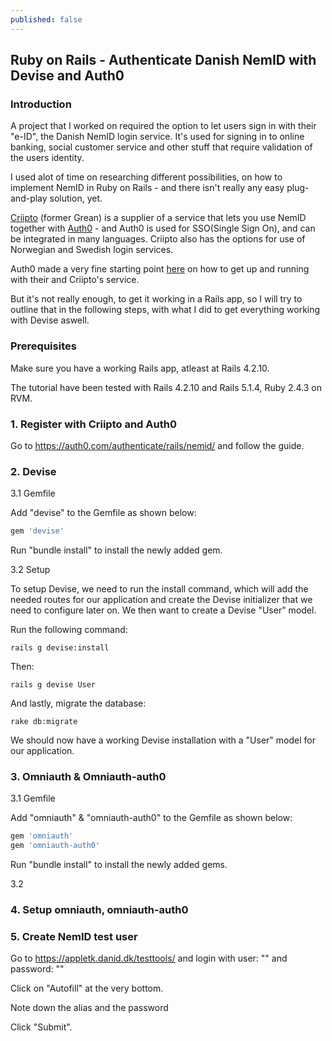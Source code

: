 ```yaml
---
published: false
---
```

## Ruby on Rails - Authenticate Danish NemID with Devise and Auth0

### Introduction

A project that I worked on required the option to let users sign in with their "e-ID", the Danish NemID login service.
It's used for signing in to online banking, social customer service and other stuff that require validation of the users identity.

I used alot of time on researching different possibilities, on how to implement NemID in Ruby on Rails - and there isn't really any easy plug-and-play solution, yet.

[Criipto](https://criipto.com/) (former Grean) is a supplier of a service that lets you use NemID together with [Auth0](https://auth0.com/) - and Auth0 is used for SSO(Single Sign On), and can be integrated in many languages. Criipto also has the options for use of Norwegian and Swedish login services.

Auth0 made a very fine starting point [here](https://auth0.com/authenticate/rails/nemid/) on how to get up and running with their and Criipto's service.

But it's not really enough, to get it working in a Rails app, so I will try to outline that in the following steps, with what I did to get everything working with Devise aswell.

### Prerequisites

Make sure you have a working Rails app, atleast at Rails 4.2.10.

The tutorial have been tested with Rails 4.2.10 and Rails 5.1.4, Ruby 2.4.3 on RVM.

### 1. Register with Criipto and Auth0

Go to https://auth0.com/authenticate/rails/nemid/ and follow the guide.

### 2. Devise

3.1 Gemfile

Add "devise" to the Gemfile as shown below:

```ruby
gem 'devise'
```

Run "bundle install" to install the newly added gem.

3.2 Setup

To setup Devise, we need to run the install command, which will add the needed routes for our application and create the Devise initializer that we need to configure later on. 
We then want to create a Devise "User" model.

Run the following command:

```
rails g devise:install
```

Then:
```
rails g devise User
```

And lastly, migrate the database:
```
rake db:migrate
```

We should now have a working Devise installation with a "User" model for our application.

### 3. Omniauth & Omniauth-auth0

3.1 Gemfile

Add "omniauth" & "omniauth-auth0" to the Gemfile as shown below:

```ruby
gem 'omniauth'
gem 'omniauth-auth0'
```

Run "bundle install" to install the newly added gems.

3.2 





### 4. Setup omniauth, omniauth-auth0

### 5. Create NemID test user

Go to https://appletk.danid.dk/testtools/ and login with user: "" and password: ""

Click on "Autofill" at the very bottom.

Note down the alias and the password

Click "Submit".


